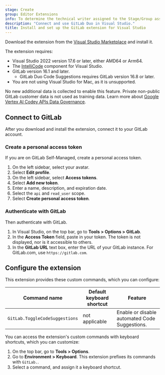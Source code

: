 ```yaml
---
stage: Create
group: Editor Extensions
info: To determine the technical writer assigned to the Stage/Group associated with this page, see https://handbook.gitlab.com/handbook/product/ux/technical-writing/#assignments
description: "Connect and use GitLab Duo in Visual Studio."
title: Install and set up the GitLab extension for Visual Studio
---
```


Download the extension from the
[Visual Studio Marketplace](https://marketplace.visualstudio.com/items?itemName=GitLab.GitLabExtensionForVisualStudio)
and install it.

The extension requires:

- Visual Studio 2022 version 17.6 or later, either AMD64 or Arm64.
- The [IntelliCode](https://visualstudio.microsoft.com/services/intellicode/) component for Visual Studio.
- GitLab version 16.1 and later.
  - GitLab Duo Code Suggestions requires GitLab version 16.8 or later.
- You are not using Visual Studio for Mac, as it is unsupported.

No new additional data is collected to enable this feature. Private non-public GitLab customer data is not used as training data.
Learn more about [Google Vertex AI Codey APIs Data Governance](https://cloud.google.com/vertex-ai/generative-ai/docs/data-governance).

## Connect to GitLab

After you download and install the extension, connect it to your GitLab account.

### Create a personal access token

If you are on GitLab Self-Managed, create a personal access token.

1. On the left sidebar, select your avatar.
1. Select **Edit profile**.
1. On the left sidebar, select **Access tokens**.
1. Select **Add new token**.
1. Enter a name, description, and expiration date.
1. Select the `api` and `read_user` scope.
1. Select **Create personal access token**.

### Authenticate with GitLab

Then authenticate with GitLab.

1. In Visual Studio, on the top bar, go to **Tools > Options > GitLab**.
1. In the **Access Token** field, paste in your token. The token is not displayed, nor is it accessible to others.
1. In the **GitLab URL** text box, enter the URL of your GitLab instance. For GitLab.com, use `https://gitlab.com`.

## Configure the extension

This extension provides these custom commands, which you can configure:

| Command name                   | Default keyboard shortcut | Feature |
|--------------------------------|---------------------------|---------|
| `GitLab.ToggleCodeSuggestions` | not applicable            | Enable or disable automated Code Suggestions. |

You can access the extension's custom commands with keyboard shortcuts, which you can customize:

1. On the top bar, go to **Tools > Options**.
1. Go to **Environment > Keyboard**. This extension prefixes its commands with `GitLab.`.
1. Select a command, and assign it a keyboard shortcut.
